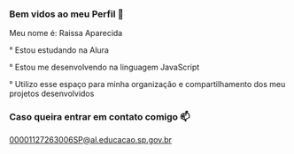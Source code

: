 ### Bem vidos ao meu Perfil 💜


Meu nome é: Raissa Aparecida

° Estou estudando na Alura

° Estou me desenvolvendo na linguagem JavaScript

° Utilizo esse espaço para minha organização e compartilhamento dos meu projetos desenvolvidos

### Caso queira entrar em contato comigo 📫

00001127263006SP@al.educacao.sp.gov.br
